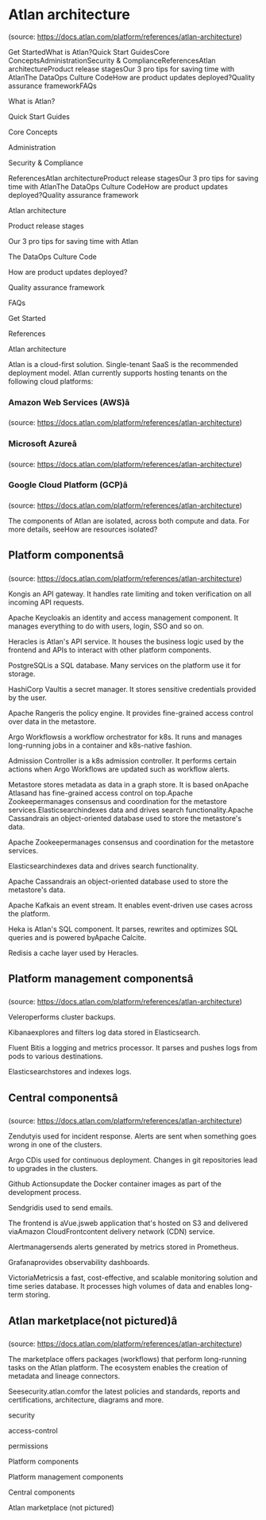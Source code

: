 # Atlan architecture
(source: https://docs.atlan.com/platform/references/atlan-architecture)

Get StartedWhat is Atlan?Quick Start GuidesCore ConceptsAdministrationSecurity & ComplianceReferencesAtlan architectureProduct release stagesOur 3 pro tips for saving time with AtlanThe DataOps Culture CodeHow are product updates deployed?Quality assurance frameworkFAQs

What is Atlan?

Quick Start Guides

Core Concepts

Administration

Security & Compliance

ReferencesAtlan architectureProduct release stagesOur 3 pro tips for saving time with AtlanThe DataOps Culture CodeHow are product updates deployed?Quality assurance framework

Atlan architecture

Product release stages

Our 3 pro tips for saving time with Atlan

The DataOps Culture Code

How are product updates deployed?

Quality assurance framework

FAQs

Get Started

References

Atlan architecture

Atlan is a cloud-first solution. Single-tenant SaaS is the recommended deployment model. Atlan currently supports hosting tenants on the following cloud platforms:



### Amazon Web Services (AWS)â
(source: https://docs.atlan.com/platform/references/atlan-architecture)



### Microsoft Azureâ
(source: https://docs.atlan.com/platform/references/atlan-architecture)



### Google Cloud Platform (GCP)â
(source: https://docs.atlan.com/platform/references/atlan-architecture)

The components of Atlan are isolated, across both compute and data. For more details, seeHow are resources isolated?



## Platform componentsâ
(source: https://docs.atlan.com/platform/references/atlan-architecture)

Kongis an API gateway. It handles rate limiting and token verification on all incoming API requests.

Apache Keycloakis an identity and access management component. It manages everything to do with users, login, SSO and so on.

Heracles is Atlan's API service. It houses the business logic used by the frontend and APIs to interact with other platform components.

PostgreSQLis a SQL database. Many services on the platform use it for storage.

HashiCorp Vaultis a secret manager. It stores sensitive credentials provided by the user.

Apache Rangeris the policy engine. It provides fine-grained access control over data in the metastore.

Argo Workflowsis a workflow orchestrator for k8s. It runs and manages long-running jobs in a container and k8s-native fashion.

Admission Controller is a k8s admission controller. It performs certain actions when Argo Workflows are updated such as workflow alerts.

Metastore stores metadata as data in a graph store. It is based onApache Atlasand has fine-grained access control on top.Apache Zookeepermanages consensus and coordination for the metastore services.Elasticsearchindexes data and drives search functionality.Apache Cassandrais an object-oriented database used to store the metastore's data.

Apache Zookeepermanages consensus and coordination for the metastore services.

Elasticsearchindexes data and drives search functionality.

Apache Cassandrais an object-oriented database used to store the metastore's data.

Apache Kafkais an event stream. It enables event-driven use cases across the platform.

Heka is Atlan's SQL component. It parses, rewrites and optimizes SQL queries and is powered byApache Calcite.

Redisis a cache layer used by Heracles.



## Platform management componentsâ
(source: https://docs.atlan.com/platform/references/atlan-architecture)

Veleroperforms cluster backups.

Kibanaexplores and filters log data stored in Elasticsearch.

Fluent Bitis a logging and metrics processor. It parses and pushes logs from pods to various destinations.

Elasticsearchstores and indexes logs.



## Central componentsâ
(source: https://docs.atlan.com/platform/references/atlan-architecture)

Zendutyis used for incident response. Alerts are sent when something goes wrong in one of the clusters.

Argo CDis used for continuous deployment. Changes in git repositories lead to upgrades in the clusters.

Github Actionsupdate the Docker container images as part of the development process.

Sendgridis used to send emails.

The frontend is aVue.jsweb application that's hosted on S3 and delivered viaAmazon CloudFrontcontent delivery network (CDN) service.

Alertmanagersends alerts generated by metrics stored in Prometheus.

Grafanaprovides observability dashboards.

VictoriaMetricsis a fast, cost-effective, and scalable monitoring solution and time series database. It processes high volumes of data and enables long-term storing.



## Atlan marketplace(not pictured)â
(source: https://docs.atlan.com/platform/references/atlan-architecture)

The marketplace offers packages (workflows) that perform long-running tasks on the Atlan platform. The ecosystem enables the creation of metadata and lineage connectors.

Seesecurity.atlan.comfor the latest policies and standards, reports and certifications, architecture, diagrams and more.

security

access-control

permissions

Platform components

Platform management components

Central components

Atlan marketplace (not pictured)
